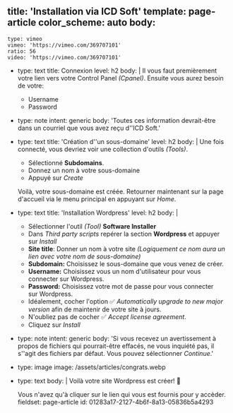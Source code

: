 title: 'Installation via ICD Soft'
template: page-article
color_scheme: auto
body:
  -
    type: vimeo
    vimeo: 'https://vimeo.com/369707101'
    ratio: 56
    video: 'https://vimeo.com/369707101'
  -
    type: text
    title: Connexion
    level: h2
    body: |
      Il vous faut premièrement votre lien vers votre Control Panel&nbsp;_(Cpanel)_.
      Ensuite vous aurez besoin de&nbsp;votre:
      
      - Username
      - Password
  -
    type: note
    intent: generic
    body: 'Toutes ces information devrait-être dans un courriel que vous avez reçu d''ICD&nbsp;Soft.'
  -
    type: text
    title: 'Création d''un sous-domaine'
    level: h2
    body: |
      Une fois connecté, vous devriez voir une collection d'outils _(Tools)_. 
      
      - Sélectionné **Subdomains**.
      - Donnez un nom à votre sous-domaine
      - Appuyé sur _Create_
      
      Voilà, votre sous-domaine est créée. Retourner maintenant sur la page d'accueil via le menu principal en appuyant sur&nbsp;_Home_.
  -
    type: text
    title: 'Installation Wordpress'
    level: h2
    body: |
      - Sélectionner l'outil _(Tool)_ **Software&nbsp;Installer**
      - Dans _Third party scripts_ repérer la section **Wordpress** et appuyer sur&nbsp;_Install_
      - **Site title**: Donner un nom à votre site _(Logiquement ce nom aura un lien avec votre nom de&nbsp;sous-domaine)_
      - **Subdomain:** Choisissez le sous-domaine que vous venez de&nbsp;créer.
      - **Username:** Choisissez vous un nom d'utilisateur pour vous connecter sur&nbsp;Wordpress.
      - **Password:** Choisissez votre mot de passe pour vous connecter sur&nbsp;Wordpress.
      - Idéalement, cocher l'option ✅ _Automatically upgrade to new major version_ afin de maintenir de votre site à&nbsp;jours.
      - N'oubliez pas de cocher ✅ _Accept license&nbsp;agreement_.
      - Cliquez sur _Install_
  -
    type: note
    intent: generic
    body: 'Si vous recevez un avertissement à propos de fichiers qui pourrait-être effacés, ne vous inquiété pas, il s''agit des fichiers par défaut. Vous pouvez sélectionner _Continue_.'
  -
    type: image
    image: /assets/articles/congrats.webp
  -
    type: text
    body: |
      Voilà votre site Wordpress est créer!&nbsp;💪
      
      Vous n'avez qu'à cliquer sur le lien qui vous est fournis pour y&nbsp;accèder.
fieldset: page-article
id: 01283a17-2127-4b6f-8a13-05836b5a4293
